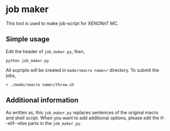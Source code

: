 # job maker

This tool is used to make job-script for XENONnT MC.

## Simple usage
Edit the header of `job_maker.py`, then,
```
python job_maker.py
```
All scpripts will be created in `made/<macro name>/` directory.
To submit the jobs,
```
> ./made/<macro name>/throw.sh
```

## Additional information
As written as, this `job_maker.py` replaces sentences of the original macro and shell script.
When you want to add additional options, please edit the if--elif--else parts in the `job_maker_py`.
